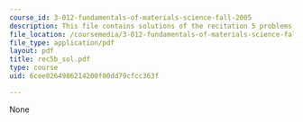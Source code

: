 ```yaml
---
course_id: 3-012-fundamentals-of-materials-science-fall-2005
description: This file contains solutions of the recitation 5 problems.
file_location: /coursemedia/3-012-fundamentals-of-materials-science-fall-2005/6cee0264986214200f00dd79cfcc363f_rec5b_sol.pdf
file_type: application/pdf
layout: pdf
title: rec5b_sol.pdf
type: course
uid: 6cee0264986214200f00dd79cfcc363f

---
```

None